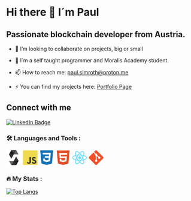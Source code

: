 # Hi there 👋 I´m Paul

## Passionate blockchain developer from Austria.

- 👯 I’m looking to collaborate on projects, big or small
- 💬 I´m a self taught programmer and Moralis Academy student.

- 📫 How to reach me: paul.simroth@proton.me
- ⚡ You can find my projects here: <a target="_blank" href="https://paulsimroth.github.io/">Portfolio Page</a>

## Connect with me
<a target="_blank" href="https://www.linkedin.com/in/paul-simroth/">
  <img src="https://img.shields.io/badge/LinkedIn-blue?style=for-the-badge&logo=linkedin&logoColor=white" alt="LinkedIn Badge"/>
</a>

### :hammer_and_wrench: Languages and Tools :

<code><img height="40" src="https://github.com/devicons/devicon/blob/master/icons/solidity/solidity-original.svg"></code>
<code><img height="40" src="https://github.com/devicons/devicon/blob/master/icons/javascript/javascript-original.svg"></code>
<code><img height="40" src="https://github.com/devicons/devicon/blob/master/icons/css3/css3-plain.svg"></code>
<code><img height="40" src="https://github.com/devicons/devicon/blob/master/icons/html5/html5-plain.svg"></code>
<code><img height="40" src="https://github.com/devicons/devicon/blob/master/icons/react/react-original.svg"></code>
<code><img height="40" src="https://github.com/devicons/devicon/blob/master/icons/git/git-original.svg"></code>

### :fire: My Stats :
[![Top Langs](https://github-readme-stats.vercel.app/api/top-langs/?username=paulsimroth)](https://github.com/anuraghazra/github-readme-stats)
